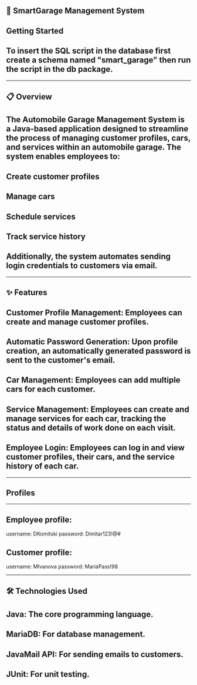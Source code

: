 🚗 SmartGarage Management System
---------------------------------------------------------------------
## Getting Started

## To insert the SQL script in the database first create a schema named "smart_garage" then run the script in the db package.

---------------------------------------------------------------------
📋 Overview
---------------------------------------------------------------------
## The Automobile Garage Management System is a Java-based application designed to streamline the process of managing customer profiles, cars, and services within an automobile garage. The system enables employees to:  
## Create customer profiles
## Manage cars
## Schedule services
## Track service history
## Additionally, the system automates sending login credentials to customers via email.
----------------------------------------------------------------------
✨ Features
----------------------------------------------------------------------
## Customer Profile Management: Employees can create and manage customer profiles.
## Automatic Password Generation: Upon profile creation, an automatically generated password is sent to the customer's email.
## Car Management: Employees can add multiple cars for each customer.
## Service Management: Employees can create and manage services for each car, tracking the status and details of work done on each visit.
## Employee Login: Employees can log in and view customer profiles, their cars, and the service history of each car.
----------------------------------------------------------------------
## Profiles
----------------------------------------------------------------------
## Employee profile:
username: DKomitski password: Dimitar123!@#

## Customer profile:
username: MIvanova password: MariaPass!98

----------------------------------------------------------------------
🛠️ Technologies Used
----------------------------------------------------------------------
## Java: The core programming language.
## MariaDB: For database management.
## JavaMail API: For sending emails to customers.
## JUnit: For unit testing.
